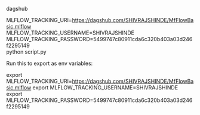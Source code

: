 dagshub

MLFLOW_TRACKING_URI=https://dagshub.com/SHIVRAJSHINDE/MfFlowBasic.mlflow \
MLFLOW_TRACKING_USERNAME=SHIVRAJSHINDE \
MLFLOW_TRACKING_PASSWORD=5499747c80911cda6c320b403a03d246f2295149  \
python script.py



Run this to export as env variables:

export MLFLOW_TRACKING_URI=https://dagshub.com/SHIVRAJSHINDE/MfFlowBasic.mlflow
export MLFLOW_TRACKING_USERNAME=SHIVRAJSHINDE 
export MLFLOW_TRACKING_PASSWORD=5499747c80911cda6c320b403a03d246f2295149